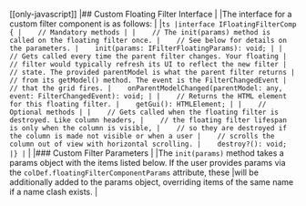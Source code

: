 [[only-javascript]]
|## Custom Floating Filter Interface
|
|The interface for a custom filter component is as follows:
|
|```ts
|interface IFloatingFilterComp {
|    // Mandatory methods
|
|    // The init(params) method is called on the floating filter once.
|    // See below for details on the parameters.
|    init(params: IFilterFloatingParams): void;
|
|    // Gets called every time the parent filter changes. Your floating
|    // filter would typically refresh its UI to reflect the new filter
|    // state. The provided parentModel is what the parent filter returns
|    // from its getModel() method. The event is the FilterChangedEvent
|    // that the grid fires.
|    onParentModelChanged(parentModel: any, event: FilterChangedEvent): void;
|
|    // Returns the HTML element for this floating filter.
|    getGui(): HTMLElement;
|
|    // Optional methods
|
|    // Gets called when the floating filter is destroyed. Like column headers,
|    // the floating filter lifespan is only when the column is visible,
|    // so they are destroyed if the column is made not visible or when a user
|    // scrolls the column out of view with horizontal scrolling.
|    destroy?(): void;
|}
|```
|
|### Custom Filter Parameters
|
|The `init(params)` method takes a params object with the items listed below. If the user provides params via the `colDef.floatingFilterComponentParams` attribute, these 
|will be additionally added to the params object, overriding items of the same name if a name clash exists.
|
